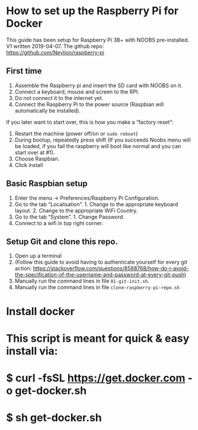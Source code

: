 # How to set up the Raspberry Pi for Docker
This guide has been setup for Raspberry Pi 3B+ with NOOBS pre-installed. V1 written 2019-04-07.
The github repo: https://github.com/Neylion/raspberry-pi

## First time
1. Assemble the Raspberry pi and insert the SD card with NOOBS on it.
2. Connect a keyboard, mouse and screen to the RPI.
3. Do not connect it to the internet yet.
4. Connect the Raspberry Pi to the power source (Raspbian will automatically be installed).

If you later want to start over, this is how you make a “factory reset”:

1. Restart the machine (power off/on or `sudo reboot`)
2. During bootup, repeatedly press shift (If you succeeds Noobs menu will be loaded, if you fail the raspberry will boot like normal and you can start over at #1).
3. Choose Raspbian.
4. Click install

## Basic Raspbian setup
1. Enter the menu -> Preferences/Raspberry Pi Configuration.
  1. Go to the tab “Localisation”.
    1. Change to the appropriate keyboard layout.
    2. Change to the appropriate WiFi Country.
  2. Go to the tab “System”.
    1. Change Password.
2. Connect to a wifi in top right corner.

## Setup Git and clone this repo.
1. Open up a terminal
2. (Follow this guide to avoid having to authenticate yourself for every git action: https://stackoverflow.com/questions/8588768/how-do-i-avoid-the-specification-of-the-username-and-password-at-every-git-push)
2. Manually run the command lines in file ``01-git-init.sh``.
3. Manually run the command lines in file ``clone-raspberry-pi-repo.sh``

# Install docker
# This script is meant for quick & easy install via:
#   $ curl -fsSL https://get.docker.com -o get-docker.sh
#   $ sh get-docker.sh
